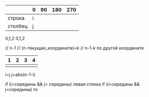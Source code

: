 

|         | 0   | 90  | 180 | 270 |
|---------|-----|-----|-----|-----|
| строка  | i   |     |     |     |
| столбец | j   |     |     |     |

0,1,2
0,1,2

// n-1
// (n-текущая_координата)=k
// n-1-k по другой координате


| 1| 2 |3 | 4|
|--|--|--|--|
|  |  |  |  |

i=j
j=abs(n-1-i)

if (i<середины && j< середины) левая стенка
if (i>середины && j<середины) то 